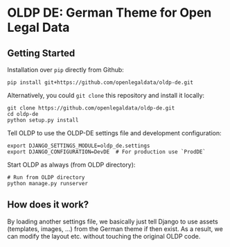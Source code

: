 # OLDP DE: German Theme for Open Legal Data

## Getting Started

Installation over `pip` directly from Github:

```
pip install git+https://github.com/openlegaldata/oldp-de.git
```

Alternatively, you could `git clone` this repository and install it locally:

```
git clone https://github.com/openlegaldata/oldp-de.git
cd oldp-de
python setup.py install
```

Tell OLDP to use the OLDP-DE settings file and development configuration:

```
export DJANGO_SETTINGS_MODULE=oldp_de.settings
export DJANGO_CONFIGURATION=DevDE  # For production use `ProdDE`
```

Start OLDP as always (from OLDP directory):

```
# Run from OLDP directory
python manage.py runserver
```

## How does it work?

By loading another settings file, we basically just tell Django to use assets (templates, images, ...) from the German theme if then exist.
As a result, we can modify the layout etc. without touching the original OLDP code.